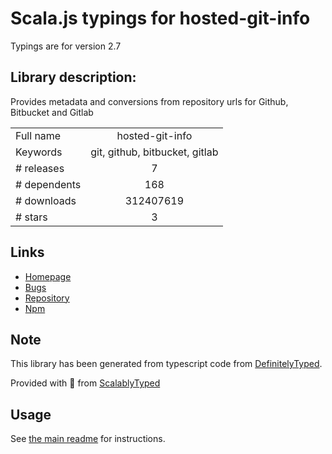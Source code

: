 
# Scala.js typings for hosted-git-info

Typings are for version 2.7

## Library description:
Provides metadata and conversions from repository urls for Github, Bitbucket and Gitlab

|                    |                 |
| ------------------ | :-------------: |
| Full name          | hosted-git-info |
| Keywords           | git, github, bitbucket, gitlab |
| # releases         | 7 |
| # dependents       | 168 |
| # downloads        | 312407619 |
| # stars            | 3 |

## Links
- [Homepage](https://github.com/npm/hosted-git-info)
- [Bugs](https://github.com/npm/hosted-git-info/issues)
- [Repository](https://github.com/npm/hosted-git-info)
- [Npm](https://www.npmjs.com/package/hosted-git-info)
    


## Note
This library has been generated from typescript code from [DefinitelyTyped](https://definitelytyped.org).

Provided with :purple_heart: from [ScalablyTyped](https://github.com/oyvindberg/ScalablyTyped)

## Usage
See [the main readme](../../readme.md) for instructions.


